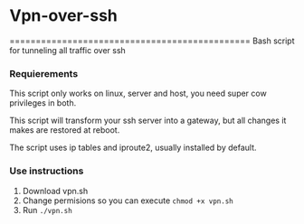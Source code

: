 # Vpn-over-ssh
==============================================
Bash script for tunneling all traffic over ssh

### Requierements

This script only works on linux, server and host, you need super cow
privileges in both.

This script will transform your ssh server into a gateway, but all changes it makes are restored at 
reboot.

The script uses ip tables and iproute2, usually installed by default.

### Use instructions
1. Download vpn.sh
2. Change permisions so you can execute `chmod +x vpn.sh`
3. Run `./vpn.sh`
